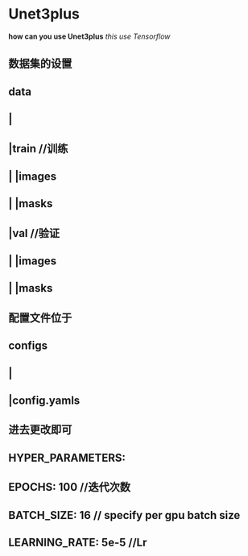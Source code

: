 # Unet3plus
 **how can you use Unet3plus**
_this use Tensorflow_

## 数据集的设置

## data
##  |
##  |train  //训练
##  |     |images
##  |     |masks
##  |val    //验证
##  |     |images
##  |     |masks

## 配置文件位于
## configs
##        |
##        |config.yamls
## 进去更改即可
## HYPER_PARAMETERS:
## EPOCHS: 100              //迭代次数
## BATCH_SIZE: 16           // specify per gpu batch size
## LEARNING_RATE: 5e-5      //Lr
## 
